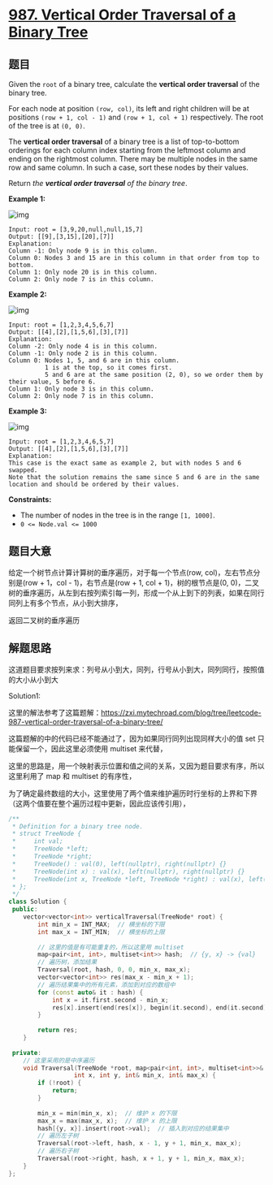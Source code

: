 # [987. Vertical Order Traversal of a Binary Tree](https://leetcode.com/problems/vertical-order-traversal-of-a-binary-tree/)

## 题目

Given the `root` of a binary tree, calculate the **vertical order traversal** of the binary tree.

For each node at position `(row, col)`, its left and right children will be at positions `(row + 1, col - 1)` and `(row + 1, col + 1)` respectively. The root of the tree is at `(0, 0)`.

The **vertical order traversal** of a binary tree is a list of top-to-bottom orderings for each column index starting from the leftmost column and ending on the rightmost column. There may be multiple nodes in the same row and same column. In such a case, sort these nodes by their values.

Return *the **vertical order traversal** of the binary tree*.

 

**Example 1:**

![img](https://assets.leetcode.com/uploads/2021/01/29/vtree1.jpg)

```
Input: root = [3,9,20,null,null,15,7]
Output: [[9],[3,15],[20],[7]]
Explanation:
Column -1: Only node 9 is in this column.
Column 0: Nodes 3 and 15 are in this column in that order from top to bottom.
Column 1: Only node 20 is in this column.
Column 2: Only node 7 is in this column.
```

**Example 2:**

![img](https://assets.leetcode.com/uploads/2021/01/29/vtree2.jpg)

```
Input: root = [1,2,3,4,5,6,7]
Output: [[4],[2],[1,5,6],[3],[7]]
Explanation:
Column -2: Only node 4 is in this column.
Column -1: Only node 2 is in this column.
Column 0: Nodes 1, 5, and 6 are in this column.
          1 is at the top, so it comes first.
          5 and 6 are at the same position (2, 0), so we order them by their value, 5 before 6.
Column 1: Only node 3 is in this column.
Column 2: Only node 7 is in this column.
```

**Example 3:**

![img](https://assets.leetcode.com/uploads/2021/01/29/vtree3.jpg)

```
Input: root = [1,2,3,4,6,5,7]
Output: [[4],[2],[1,5,6],[3],[7]]
Explanation:
This case is the exact same as example 2, but with nodes 5 and 6 swapped.
Note that the solution remains the same since 5 and 6 are in the same location and should be ordered by their values.
```

 

**Constraints:**

- The number of nodes in the tree is in the range `[1, 1000]`.
- `0 <= Node.val <= 1000`

## 题目大意

给定一个树节点计算计算树的垂序遍历，对于每一个节点(row, col)，左右节点分别是(row + 1，col - 1)，右节点是(row + 1, col + 1)，树的根节点是(0, 0)，二叉树的垂序遍历，从左到右按列索引每一列，形成一个从上到下的列表，如果在同行同列上有多个节点，从小到大排序，

返回二叉树的垂序遍历

## 解题思路

这道题目要求按列来求：列号从小到大，同列，行号从小到大，同列同行，按照值的大小从小到大

Solution1: 

这里的解法参考了这篇题解：https://zxi.mytechroad.com/blog/tree/leetcode-987-vertical-order-traversal-of-a-binary-tree/

这篇题解的中的代码已经不能通过了，因为如果同行同列出现同样大小的值 set 只能保留一个，因此这里必须使用 multiset 来代替，

这里的思路是，用一个映射表示位置和值之间的关系，又因为题目要求有序，所以这里利用了 map 和 multiset 的有序性，

为了确定最终数组的大小，这里使用了两个值来维护遍历时行坐标的上界和下界（这两个值要在整个遍历过程中更新，因此应该传引用），



````c++
/**
 * Definition for a binary tree node.
 * struct TreeNode {
 *     int val;
 *     TreeNode *left;
 *     TreeNode *right;
 *     TreeNode() : val(0), left(nullptr), right(nullptr) {}
 *     TreeNode(int x) : val(x), left(nullptr), right(nullptr) {}
 *     TreeNode(int x, TreeNode *left, TreeNode *right) : val(x), left(left), right(right) {}
 * };
 */
class Solution {
 public:
    vector<vector<int>> verticalTraversal(TreeNode* root) {
        int min_x = INT_MAX;  // 横坐标的下限
        int max_x = INT_MIN;  // 横坐标的上限
        
        // 这里的值是有可能重复的，所以这里用 multiset
        map<pair<int, int>, multiset<int>> hash;  // {y, x} -> {val}
        // 遍历树，添加结果
        Traversal(root, hash, 0, 0, min_x, max_x);
        vector<vector<int>> res(max_x - min_x + 1);
        // 遍历结果集中的所有元素，添加到对应的数组中
        for (const auto& it : hash) {
            int x = it.first.second - min_x;
            res[x].insert(end(res[x]), begin(it.second), end(it.second));
        }
        
        return res;
    }
    
 private:
    // 这里采用的是中序遍历
    void Traversal(TreeNode *root, map<pair<int, int>, multiset<int>>& hash, 
                  int x, int y, int& min_x, int& max_x) {
        if (!root) {
            return;
        }
        
        min_x = min(min_x, x);  // 维护 x 的下限
        max_x = max(max_x, x);  // 维护 x 的上限
        hash[{y, x}].insert(root->val);  // 插入到对应的结果集中
        // 遍历左子树
        Traversal(root->left, hash, x - 1, y + 1, min_x, max_x);
        // 遍历右子树
        Traversal(root->right, hash, x + 1, y + 1, min_x, max_x);
    }
};
````

